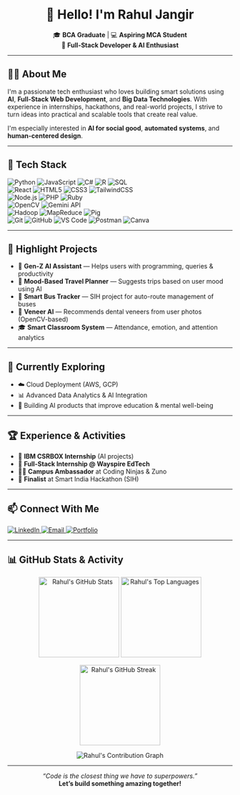 <h1 align="center">👋 Hello! I'm Rahul Jangir</h1>
<p align="center">
🎓 <b>BCA Graduate</b> | 💻 <b>Aspiring MCA Student</b> <br>
🚀 <b>Full-Stack Developer & AI Enthusiast</b>
</p>

---

## 👨‍💻 About Me

I'm a passionate tech enthusiast who loves building smart solutions using **AI**, **Full-Stack Web Development**, and **Big Data Technologies**. With experience in internships, hackathons, and real-world projects, I strive to turn ideas into practical and scalable tools that create real value.

I'm especially interested in **AI for social good**, **automated systems**, and **human-centered design**.

---

## 🔧 Tech Stack

![Python](https://img.shields.io/badge/Python-3670A0?style=for-the-badge&logo=python&logoColor=fff)
![JavaScript](https://img.shields.io/badge/JavaScript-F0DB4F?style=for-the-badge&logo=javascript&logoColor=323330)
![C#](https://img.shields.io/badge/C%23-68217A?style=for-the-badge&logo=c-sharp&logoColor=fff)
![R](https://img.shields.io/badge/R-276DC3?style=for-the-badge&logo=r&logoColor=fff)
![SQL](https://img.shields.io/badge/SQL-4479A1?style=for-the-badge&logo=postgresql&logoColor=fff)
<br>
![React](https://img.shields.io/badge/React-20232A?style=for-the-badge&logo=react&logoColor=61DAFB)
![HTML5](https://img.shields.io/badge/HTML5-E34F26?style=for-the-badge&logo=html5&logoColor=fff)
![CSS3](https://img.shields.io/badge/CSS3-1572B6?style=for-the-badge&logo=css3&logoColor=fff)
![TailwindCSS](https://img.shields.io/badge/TailwindCSS-06B6D4?style=for-the-badge&logo=tailwind-css&logoColor=fff)
<br>
![Node.js](https://img.shields.io/badge/Node.js-339933?style=for-the-badge&logo=node-dot-js&logoColor=fff)
![PHP](https://img.shields.io/badge/PHP-777BB4?style=for-the-badge&logo=php&logoColor=fff)
![Ruby](https://img.shields.io/badge/Ruby-B9141F?style=for-the-badge&logo=ruby&logoColor=fff)
<br>
![OpenCV](https://img.shields.io/badge/OpenCV-5C3EE8?style=for-the-badge&logo=opencv&logoColor=fff)
![Gemini API](https://img.shields.io/badge/Gemini-4285F4?style=for-the-badge&logo=google&logoColor=fff)
<br>
![Hadoop](https://img.shields.io/badge/Hadoop-66CCFF?style=for-the-badge&logo=apache-hadoop&logoColor=fff)
![MapReduce](https://img.shields.io/badge/MapReduce-FF6F00?style=for-the-badge)
![Pig](https://img.shields.io/badge/Pig-F7A800?style=for-the-badge)
<br>
![Git](https://img.shields.io/badge/Git-F05032?style=for-the-badge&logo=git&logoColor=fff)
![GitHub](https://img.shields.io/badge/GitHub-181717?style=for-the-badge&logo=github&logoColor=fff)
![VS Code](https://img.shields.io/badge/VS%20Code-007ACC?style=for-the-badge&logo=visual-studio-code&logoColor=fff)
![Postman](https://img.shields.io/badge/Postman-FF6C37?style=for-the-badge&logo=postman&logoColor=fff)
![Canva](https://img.shields.io/badge/Canva-00C4CC?style=for-the-badge&logo=canva&logoColor=fff)

---

## 🚀 Highlight Projects

- 🧠 <b>Gen-Z AI Assistant</b> — Helps users with programming, queries & productivity  
- 🧳 <b>Mood-Based Travel Planner</b> — Suggests trips based on user mood using AI  
- 🚌 <b>Smart Bus Tracker</b> — SIH project for auto-route management of buses  
- 🦷 <b>Veneer AI</b> — Recommends dental veneers from user photos (OpenCV-based)  
- 🎓 <b>Smart Classroom System</b> — Attendance, emotion, and attention analytics

---

## 🌱 Currently Exploring

- ☁️ Cloud Deployment (AWS, GCP)
- 📊 Advanced Data Analytics & AI Integration
- 🏫 Building AI products that improve education & mental well-being

---

## 🏆 Experience & Activities

- 🏅 <b>IBM CSRBOX Internship</b> (AI projects)
- 💼 <b>Full-Stack Internship @ Wayspire EdTech</b>
- 👨‍🏫 <b>Campus Ambassador</b> at Coding Ninjas & Zuno
- 🏁 <b>Finalist</b> at Smart India Hackathon (SIH)

---

## 📫 Connect With Me

<a href="https://linkedin.com/in/rahul-jangir-1374bb257/">
  <img alt="LinkedIn" src="https://img.shields.io/badge/LinkedIn-blue?style=for-the-badge&logo=linkedin">
</a>
<a href="mailto:jangid06rahul@gmail.com">
  <img alt="Email" src="https://img.shields.io/badge/Email-EA4335?style=for-the-badge&logo=gmail&logoColor=fff">
</a>
<a href="https://rahuljangirportfolio.vercel.app">
  <img alt="Portfolio" src="https://img.shields.io/badge/Portfolio-181717?style=for-the-badge&logo=github">
</a>

---

## 📊 GitHub Stats & Activity

<p align="center">
  <img src="https://github-readme-stats.vercel.app/api?username=Hacker004rahul&show_icons=true&theme=radical" alt="Rahul's GitHub Stats" height="180" />
  <img src="https://github-readme-stats.vercel.app/api/top-langs/?username=Hacker004rahul&layout=compact&theme=radical" alt="Rahul's Top Languages" height="180" />
</p>

<p align="center">
  <img src="https://streak-stats.demolab.com/?user=Hacker004rahul&theme=radical" alt="Rahul's GitHub Streak" height="180" />
</p>

<p align="center">
  <img src="https://github-readme-activity-graph.cyclic.app/graph?username=Hacker004rahul&theme=react-dark" alt="Rahul's Contribution Graph" />
</p>

---

<p align="center">
  <i>“Code is the closest thing we have to superpowers.”</i><br>
  <b>Let’s build something amazing together!</b>
</p>
